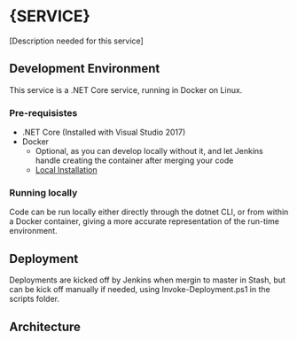 # {SERVICE}

[Description needed for this service]

## Development Environment

This service is a .NET Core service, running in Docker on Linux.

### Pre-requisistes

- .NET Core (Installed with Visual Studio 2017)
- Docker
  - Optional, as you can develop locally without it, and let Jenkins handle creating the container after merging your code
  - [Local Installation](deploymentarchitecture.md)

### Running locally

Code can be run locally either directly through the dotnet CLI, or from within a Docker container, giving a more accurate representation of the run-time environment.

## Deployment

Deployments are kicked off by Jenkins when mergin to master in Stash, but can be kick off manually if needed, using Invoke-Deployment.ps1 in the scripts folder.

## Architecture

